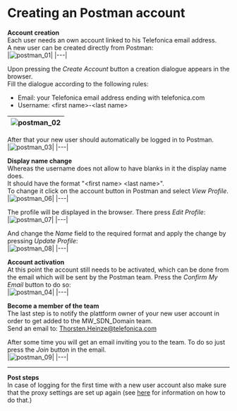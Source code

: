 # Creating an Postman account


**Account creation**  
Each user needs an own account linked to his Telefonica email address.  
A new user can be created directly from Postman:  
|![postman_01](https://user-images.githubusercontent.com/57349523/156575552-37de2e04-a03e-4a22-862f-1f48be2417b2.jpg)|
|---|

Upon pressing the *Create Account* button a creation dialogue appears in the browser.  
Fill the dialogue according to the following rules:
* Email: your Telefonica email address ending with telefonica.com
* Username: \<first name\>-\<last name\>

|![postman_02](https://user-images.githubusercontent.com/57349523/156575558-0fa06833-b459-4647-942c-c95957ff58ae.jpg)|
|---|

After that your new user should automatically be logged in to Postman.  
|![postman_03](https://user-images.githubusercontent.com/57349523/156576787-925a9f5e-6377-4a06-beaf-93244c142c08.jpg)|
|---|

**Display name change**  
Whereas the username does not allow to have blanks in it the display name does.  
It should have the format "\<first name\> \<last name\>".  
To change it click on the account button in Postman and select *View Profile*.   
|![postman_06](https://user-images.githubusercontent.com/57349523/156733332-a27ebb2f-aa22-4d25-a998-58ae10349016.jpg)|
|---|

The profile will be displayed in the browser. There press *Edit Profile*:  
|![postman_07](https://user-images.githubusercontent.com/57349523/156733337-9b41b8af-1df7-4c40-8b11-a2ac6b7f7f01.jpg)|
|---|

And change the *Name* field to the required format and apply the change by pressing *Update Profile*:    
|![postman_08](https://user-images.githubusercontent.com/57349523/156733338-4a7447c9-eccd-4591-bdcb-839607a204d2.jpg)|
|---|

**Account activation**  
At this point the account still needs to be activated, which can be done from the email which will be sent by the Postman team. Press the *Confirm My Email* button to do so:  
|![postman_04](https://user-images.githubusercontent.com/57349523/156581231-55e8b8f4-3966-47be-9fda-292f95dae0d3.jpg)|
|---|

**Become a member of the team**  
The last step is to notify the plattform owner of your new user account in order to get added to the MW_SDN_Domain team.  
Send an email to: Thorsten.Heinze@telefonica.com  

After some time you will get an email inviting you to the team. To do so just press the *Join* button in the email.  
|![postman_09](https://user-images.githubusercontent.com/57349523/156733339-f82e3dfb-0598-4ba7-b7bf-d5e16a4c5f01.jpg)|
|---|

***
**Post steps**  
In case of logging for the first time with a new user account also make sure that the proxy settings are set up again (see [here](../InstallingPostman/InstallingPostman.md) for information on how to do that.) 